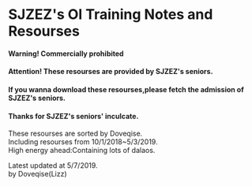 # SJZEZ's OI Training Notes and Resourses  
#### Warning! Commercially prohibited  
#### Attention! These resourses are provided by SJZEZ's seniors.  
#### If you wanna download these resourses,please fetch the admission of SJZEZ's seniors.  
#### Thanks for SJZEZ's seniors' inculcate.  

These resourses are sorted by Doveqise.  
Including resourses from 10/1/2018~5/3/2019.  
High energy ahead:Containing lots of dalaos.  

Latest updated at 5/7/2019.  
by Doveqise(Lizz)  
